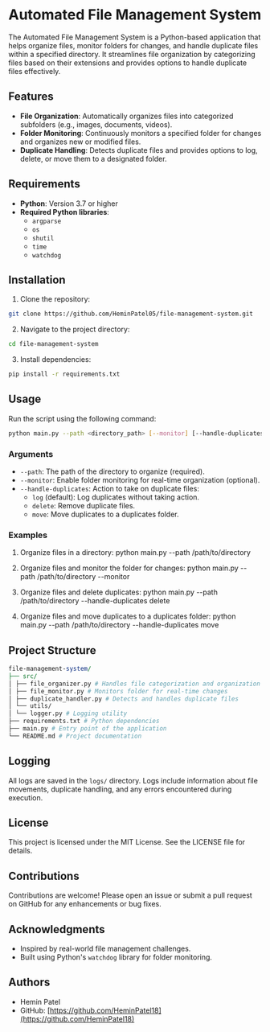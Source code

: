 # Automated File Management System

The Automated File Management System is a Python-based application that helps organize files, monitor folders for changes, and handle duplicate files within a specified directory. It streamlines file organization by categorizing files based on their extensions and provides options to handle duplicate files effectively.

## Features

- **File Organization**: Automatically organizes files into categorized subfolders (e.g., images, documents, videos).
- **Folder Monitoring**: Continuously monitors a specified folder for changes and organizes new or modified files.
- **Duplicate Handling**: Detects duplicate files and provides options to log, delete, or move them to a designated folder.

## Requirements

- **Python**: Version 3.7 or higher
- **Required Python libraries**:
  - `argparse`
  - `os`
  - `shutil`
  - `time`
  - `watchdog`

## Installation

1. Clone the repository:

```bash
git clone https://github.com/HeminPatel05/file-management-system.git
```

2. Navigate to the project directory:

```bash
cd file-management-system
```

3. Install dependencies:

```bash
pip install -r requirements.txt
```

## Usage

Run the script using the following command:

```bash
python main.py --path <directory_path> [--monitor] [--handle-duplicates <log|delete|move>]
```

### Arguments

- `--path`: The path of the directory to organize (required).
- `--monitor`: Enable folder monitoring for real-time organization (optional).
- `--handle-duplicates`: Action to take on duplicate files:
  - `log` (default): Log duplicates without taking action.
  - `delete`: Remove duplicate files.
  - `move`: Move duplicates to a duplicates folder.

### Examples

1. Organize files in a directory:
   python main.py --path /path/to/directory

2. Organize files and monitor the folder for changes:
   python main.py --path /path/to/directory --monitor

3. Organize files and delete duplicates:
   python main.py --path /path/to/directory --handle-duplicates delete

4. Organize files and move duplicates to a duplicates folder:
   python main.py --path /path/to/directory --handle-duplicates move

## Project Structure

```perl
file-management-system/
├── src/
│ ├── file_organizer.py # Handles file categorization and organization
│ ├── file_monitor.py # Monitors folder for real-time changes
│ ├── duplicate_handler.py # Detects and handles duplicate files
│ └── utils/
│ └── logger.py # Logging utility
├── requirements.txt # Python dependencies
├── main.py # Entry point of the application
└── README.md # Project documentation
```

## Logging

All logs are saved in the `logs/` directory. Logs include information about file movements, duplicate handling, and any errors encountered during execution.

## License

This project is licensed under the MIT License. See the LICENSE file for details.

## Contributions

Contributions are welcome! Please open an issue or submit a pull request on GitHub for any enhancements or bug fixes.

## Acknowledgments

- Inspired by real-world file management challenges.
- Built using Python's `watchdog` library for folder monitoring.

## Authors

- Hemin Patel
- GitHub: [https://github.com/HeminPatel18](https://github.com/HeminPatel18)
